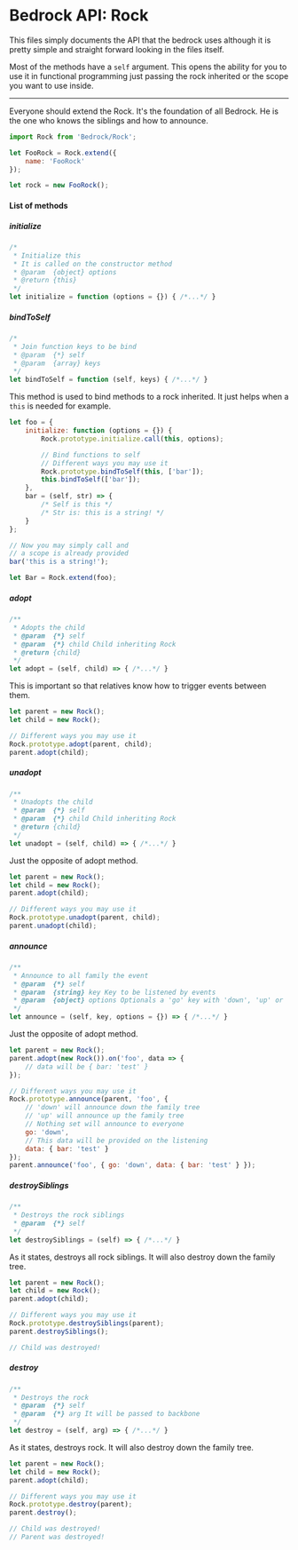 # Bedrock API: Rock

This files simply documents the API that the bedrock uses although it is pretty simple and straight forward looking in the files itself.

Most of the methods have a ```self``` argument. This opens the ability for you to use it in functional programming just passing the rock inherited or the scope you want to use inside.

------

Everyone should extend the Rock. It's the foundation of all Bedrock. He is the one who knows the siblings and how to announce.

```js
import Rock from 'Bedrock/Rock';

let FooRock = Rock.extend({
    name: 'FooRock'
});

let rock = new FooRock();
```

#### List of methods
##### initialize
```js
/*
 * Initialize this
 * It is called on the constructor method
 * @param  {object} options
 * @return {this}
 */
let initialize = function (options = {}) { /*...*/ }
```

##### bindToSelf
```js
/*
 * Join function keys to be bind
 * @param  {*} self
 * @param  {array} keys
 */
let bindToSelf = function (self, keys) { /*...*/ }
```

This method is used to bind methods to a rock inherited.
It just helps when a ```this``` is needed for example.

```js
let foo = {
    initialize: function (options = {}) {
        Rock.prototype.initialize.call(this, options);

        // Bind functions to self
        // Different ways you may use it
        Rock.prototype.bindToSelf(this, ['bar']);
        this.bindToSelf(['bar']);
    },
    bar = (self, str) => {
        /* Self is this */
        /* Str is: this is a string! */
    }
};

// Now you may simply call and
// a scope is already provided
bar('this is a string!');

let Bar = Rock.extend(foo);
```

##### adopt
```js
/**
 * Adopts the child
 * @param  {*} self
 * @param  {*} child Child inheriting Rock
 * @return {child}
 */
let adopt = (self, child) => { /*...*/ }
```

This is important so that relatives know how to trigger events between them.

```js
let parent = new Rock();
let child = new Rock();

// Different ways you may use it
Rock.prototype.adopt(parent, child);
parent.adopt(child);
```

##### unadopt
```js
/**
 * Unadopts the child
 * @param  {*} self
 * @param  {*} child Child inheriting Rock
 * @return {child}
 */
let unadopt = (self, child) => { /*...*/ }
```

Just the opposite of adopt method.

```js
let parent = new Rock();
let child = new Rock();
parent.adopt(child);

// Different ways you may use it
Rock.prototype.unadopt(parent, child);
parent.unadopt(child);
```

##### announce
```js
/**
 * Announce to all family the event
 * @param  {*} self
 * @param  {string} key Key to be listened by events
 * @param  {object} options Optionals a 'go' key with 'down', 'up' or 'null' and a 'data' key
 */
let announce = (self, key, options = {}) => { /*...*/ }
```

Just the opposite of adopt method.

```js
let parent = new Rock();
parent.adopt(new Rock()).on('foo', data => {
    // data will be { bar: 'test' }
});

// Different ways you may use it
Rock.prototype.announce(parent, 'foo', {
    // 'down' will announce down the family tree
    // 'up' will announce up the family tree
    // Nothing set will announce to everyone
    go: 'down',
    // This data will be provided on the listening
    data: { bar: 'test' }
});
parent.announce('foo', { go: 'down', data: { bar: 'test' } });
```

##### destroySiblings
```js
/**
 * Destroys the rock siblings
 * @param  {*} self
 */
let destroySiblings = (self) => { /*...*/ }
```

As it states, destroys all rock siblings. It will also destroy down the family tree.

```js
let parent = new Rock();
let child = new Rock();
parent.adopt(child);

// Different ways you may use it
Rock.prototype.destroySiblings(parent);
parent.destroySiblings();

// Child was destroyed!
```

##### destroy
```js
/**
 * Destroys the rock
 * @param  {*} self
 * @param  {*} arg It will be passed to backbone
 */
let destroy = (self, arg) => { /*...*/ }
```

As it states, destroys rock. It will also destroy down the family tree.

```js
let parent = new Rock();
let child = new Rock();
parent.adopt(child);

// Different ways you may use it
Rock.prototype.destroy(parent);
parent.destroy();

// Child was destroyed!
// Parent was destroyed!
```
